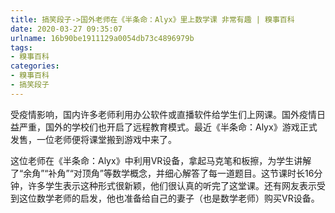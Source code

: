 ```yaml
---
title: 搞笑段子->国外老师在《半条命：Alyx》里上数学课 非常有趣 | 糗事百科
date: 2020-03-27 09:35:07
urlname: 16b90be1911129a0054db73c4896979b
tags: 
- 糗事百科
categories:
- 糗事百科
- 搞笑段子
---
```

受疫情影响，国内许多老师利用办公软件或直播软件给学生们上网课。国外疫情日益严重，国外的学校们也开启了远程教育模式。最近《半条命：Alyx》游戏正式发售，一位老师便将课堂搬到游戏中来了。

这位老师在《半条命：Alyx》中利用VR设备，拿起马克笔和板擦，为学生讲解了“余角”“补角”“对顶角”等数学概念，并细心解答了每一道题目。这节课时长16分钟，许多学生表示这种形式很新颖，他们很认真的听完了这堂课。还有网友表示受到这位数学老师的启发，他也准备给自己的妻子（也是数学老师）购买VR设备。


